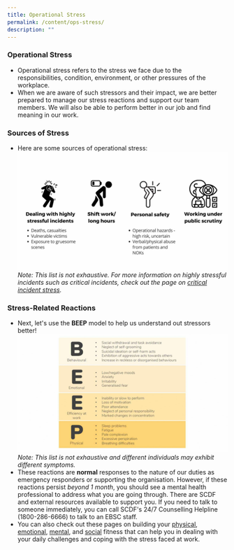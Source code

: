 ```yaml
---
title: Operational Stress
permalink: /content/ops-stress/
description: ""
---
```

### Operational Stress
* Operational stress refers to the stress we face due to the responsibilities, condition, environment, or other pressures of the workplace.
* When we are aware of such stressors and their impact, we are better prepared to manage our stress reactions and support our team members. We will also be able to perform better in our job and find meaning in our work.

### Sources of Stress
* Here are some sources of operational stress:![](/images/Ops%20Stress.jpg)*Note: This list is not exhaustive. For more information on highly stressful incidents such as critical incidents, check out the page on [critical incident stress](/content/critical-incident-stress).*

### Stress-Related Reactions
* Next, let's use the **BEEP** model to help us understand out stressors better!
![](/images/BEEP3.jpg)*Note: This list is not exhaustive and different individuals may exhibit different symptoms.*
* These reactions are **normal** responses to the nature of our duties as emergency responders or supporting the organisation. However, if these reactions persist *beyond 1 month*, you should see a mental health professional to address what you are going through. There are SCDF and external resources available to support you. If you need to talk to someone immediately, you can call SCDF's 24/7 Counselling Helpline (1800-286-6666) to talk to an EBSC staff.
* You can also check out these pages on building your [physical](/tools/healthy-behavioural-coping), [emotional](/tools/emotion-regulation), [mental](/tools/targeting-automatic-thoughts), and [social](/tools/building-social-fitness) fitness that can help you in dealing with your daily challenges and coping with the stress faced at work.